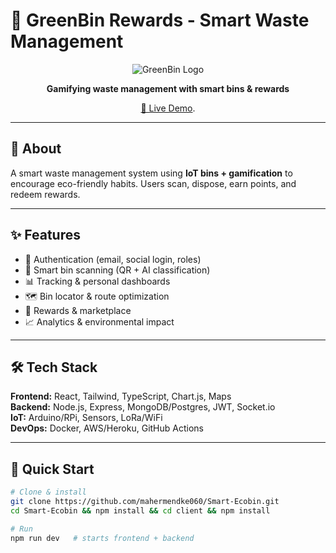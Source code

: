 # 🌱 GreenBin Rewards - Smart Waste Management  

<div align="center">

![GreenBin Logo](https://via.placeholder.com/200x100/22c55e/ffffff?text=GreenBin)  

**Gamifying waste management with smart bins & rewards**  

[🚀 Live Demo]([https://greenbin-rewards.lovable.app]).

</div>

---

## 🎯 About  

A smart waste management system using **IoT bins + gamification** to encourage eco-friendly habits. Users scan, dispose, earn points, and redeem rewards.  

---

## ✨ Features  

- 🔐 Authentication (email, social login, roles)  
- 📱 Smart bin scanning (QR + AI classification)  
- 📊 Tracking & personal dashboards  
- 🗺️ Bin locator & route optimization  
- 🎁 Rewards & marketplace  
- 📈 Analytics & environmental impact  

---

## 🛠️ Tech Stack  

**Frontend:** React, Tailwind, TypeScript, Chart.js, Maps  
**Backend:** Node.js, Express, MongoDB/Postgres, JWT, Socket.io  
**IoT:** Arduino/RPi, Sensors, LoRa/WiFi  
**DevOps:** Docker, AWS/Heroku, GitHub Actions  

---

## 🚀 Quick Start  

```bash
# Clone & install
git clone https://github.com/mahermendke060/Smart-Ecobin.git
cd Smart-Ecobin && npm install && cd client && npm install

# Run
npm run dev   # starts frontend + backend
